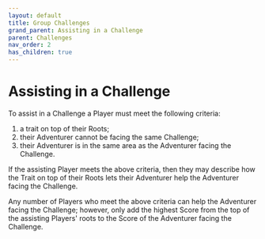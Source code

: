 ```yaml
---
layout: default
title: Group Challenges
grand_parent: Assisting in a Challenge
parent: Challenges
nav_order: 2
has_children: true
---
```


# Assisting in a Challenge

To assist in a Challenge a Player must meet the following criteria: 


1. a trait on top of their Roots;
2. their Adventurer cannot be facing the same Challenge;
3. their Adventurer is in the same area as the Adventurer facing the Challenge.

If the assisting Player meets the above criteria, then they may describe how the Trait on top of their Roots lets their Adventurer help the Adventurer facing the Challenge. 

Any number of Players who meet the above criteria can help the Adventurer facing the Challenge; however, only add the highest Score from the top of the assisting Players' roots to the Score of the Adventurer facing the Challenge. 